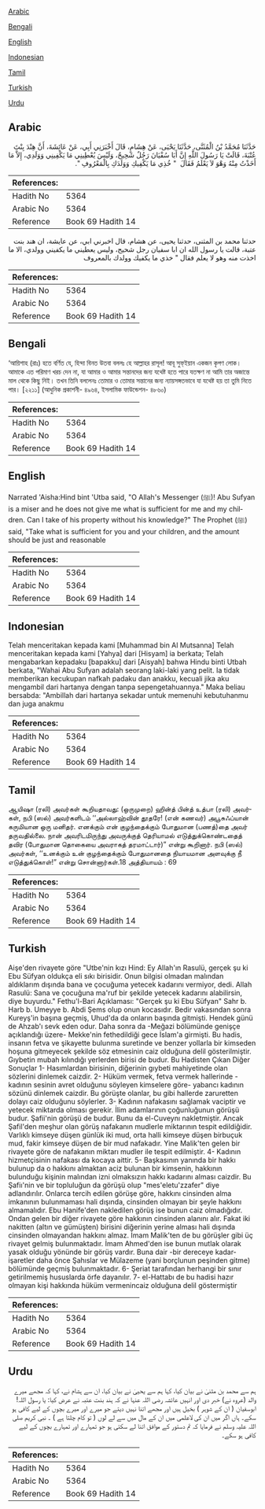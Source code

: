[Arabic](#arabic)

[Bengali](#bengali)

[English](#english)

[Indonesian](#indonesian)

[Tamil](#tamil)

[Turkish](#turkish)

[Urdu](#urdu)

## Arabic


<div dir="rtl" lang="ar" style={{fontSize:'larger',backgroundColor:'#f8f9fa',padding:20}}>
حَدَّثَنَا مُحَمَّدُ بْنُ الْمُثَنَّى، حَدَّثَنَا يَحْيَى، عَنْ هِشَامٍ، قَالَ أَخْبَرَنِي أَبِي، عَنْ عَائِشَةَ، أَنَّ هِنْدَ بِنْتَ عُتْبَةَ، قَالَتْ يَا رَسُولَ اللَّهِ إِنَّ أَبَا سُفْيَانَ رَجُلٌ شَحِيحٌ، وَلَيْسَ يُعْطِينِي مَا يَكْفِينِي وَوَلَدِي، إِلاَّ مَا أَخَذْتُ مِنْهُ وَهْوَ لاَ يَعْلَمُ فَقَالَ ‏ "‏ خُذِي مَا يَكْفِيكِ وَوَلَدَكِ بِالْمَعْرُوفِ ‏"‏‏.‏
</div>
<div style={{backgroundColor:'#f8f9fa',padding:20, marginBottom: 10}}><table> <thead> <tr> <th>References:</th> <th></th> </tr> </thead> <tbody><tr><td>Hadith No</td><td>5364</td></tr><tr><td>Arabic No</td><td>5364</td></tr><tr><td>Reference</td><td>Book 69 Hadith 14</td></tr></tbody></table></div>


<div dir="rtl" lang="ar" style={{fontSize:'larger',backgroundColor:'#f8f9fa',padding:20}}>
حدثنا محمد بن المثنى، حدثنا يحيى، عن هشام، قال اخبرني ابي، عن عايشة، ان هند بنت عتبة، قالت يا رسول الله ان ابا سفيان رجل شحيح، وليس يعطيني ما يكفيني وولدي، الا ما اخذت منه وهو لا يعلم فقال " خذي ما يكفيك وولدك بالمعروف
</div>
<div style={{backgroundColor:'#f8f9fa',padding:20, marginBottom: 10}}><table> <thead> <tr> <th>References:</th> <th></th> </tr> </thead> <tbody><tr><td>Hadith No</td><td>5364</td></tr><tr><td>Arabic No</td><td>5364</td></tr><tr><td>Reference</td><td>Book 69 Hadith 14</td></tr></tbody></table></div>

## Bengali


<div dir="ltr" lang="bn" style={{fontSize:'larger',backgroundColor:'#f8f9fa',padding:20}}>
‘আয়িশাহ (রাঃ) হতে বর্ণিত যে, হিন্দা বিনত উতবা বললঃ হে আল্লাহর রাসূল! আবূ সুফ্ইয়ান একজন কৃপণ লোক। আমাকে এত পরিমাণ খরচ দেন না, যা আমার ও আমার সন্তানদের জন্য যথেষ্ট হতে পারে যতক্ষণ না আমি তার অজান্তে মাল থেকে কিছু নিই। তখন তিনি বললেনঃ তোমার ও তোমার সন্তানের জন্য ন্যায়সঙ্গতভাবে যা যথেষ্ট হয় তা তুমি নিতে পার। [২২১১] (আধুনিক প্রকাশনী- ৪৯৬৪, ইসলামিক ফাউন্ডেশন- ৪৮৬০)
</div>
<div style={{backgroundColor:'#f8f9fa',padding:20, marginBottom: 10}}><table> <thead> <tr> <th>References:</th> <th></th> </tr> </thead> <tbody><tr><td>Hadith No</td><td>5364</td></tr><tr><td>Arabic No</td><td>5364</td></tr><tr><td>Reference</td><td>Book 69 Hadith 14</td></tr></tbody></table></div>

## English


<div dir="ltr" lang="en" style={{fontSize:'larger',backgroundColor:'#f8f9fa',padding:20}}>
Narrated 'Aisha:Hind bint 'Utba said, "O Allah's Messenger (ﷺ)! Abu Sufyan is a miser and he does not give me what is sufficient for me and my children. Can I take of his property without his knowledge?" The Prophet (ﷺ) said, "Take what is sufficient for you and your children, and the amount should be just and reasonable
</div>
<div style={{backgroundColor:'#f8f9fa',padding:20, marginBottom: 10}}><table> <thead> <tr> <th>References:</th> <th></th> </tr> </thead> <tbody><tr><td>Hadith No</td><td>5364</td></tr><tr><td>Arabic No</td><td>5364</td></tr><tr><td>Reference</td><td>Book 69 Hadith 14</td></tr></tbody></table></div>

## Indonesian


<div dir="ltr" lang="id" style={{fontSize:'larger',backgroundColor:'#f8f9fa',padding:20}}>
Telah menceritakan kepada kami [Muhammad bin Al Mutsanna] Telah menceritakan kepada kami [Yahya] dari [Hisyam] ia berkata; Telah mengabarkan kepadaku [bapakku] dari [Aisyah] bahwa Hindu binti Utbah berkata, "Wahai Abu Sufyan adalah seorang laki-laki yang pelit. Ia tidak memberikan kecukupan nafkah padaku dan anakku, kecuali jika aku mengambil dari hartanya dengan tanpa sepengetahuannya." Maka beliau bersabda: "Ambillah dari hartanya sekadar untuk memenuhi kebutuhanmu dan juga anakmu
</div>
<div style={{backgroundColor:'#f8f9fa',padding:20, marginBottom: 10}}><table> <thead> <tr> <th>References:</th> <th></th> </tr> </thead> <tbody><tr><td>Hadith No</td><td>5364</td></tr><tr><td>Arabic No</td><td>5364</td></tr><tr><td>Reference</td><td>Book 69 Hadith 14</td></tr></tbody></table></div>

## Tamil


<div dir="ltr" lang="ta" style={{fontSize:'larger',backgroundColor:'#f8f9fa',padding:20}}>
ஆயிஷா (ரலி) அவர்கள் கூறியதாவது: (ஒருமுறை) ஹின்த் பின்த் உத்பா (ரலி) அவர்கள், நபி (ஸல்) அவர்களிடம் ‘‘அல்லாஹ்வின் தூதரே! (என் கணவர்) அபூசுஃப்யான் கருமியான ஒரு மனிதர். எனக்கும் என் குழந்தைக்கும் போதுமான (பணத்)தை அவர் தருவதில்லை. நான் அவரிடமிருந்து அவருக்குத் தெரியாமல் எடுத்துக்கொண்டதைத் தவிர (போதுமான தொகையை அவராகத் தரமாட்டார்)” என்று கூறினார். நபி (ஸல்) அவர்கள், ‘‘உனக்கும் உன் குழந்தைக்கும் போதுமானதை நியாயமான அளவுக்கு நீ எடுத்துக்கொள்!” என்று சொன்னார்கள்.18 அத்தியாயம் : 69
</div>
<div style={{backgroundColor:'#f8f9fa',padding:20, marginBottom: 10}}><table> <thead> <tr> <th>References:</th> <th></th> </tr> </thead> <tbody><tr><td>Hadith No</td><td>5364</td></tr><tr><td>Arabic No</td><td>5364</td></tr><tr><td>Reference</td><td>Book 69 Hadith 14</td></tr></tbody></table></div>

## Turkish


<div dir="ltr" lang="tr" style={{fontSize:'larger',backgroundColor:'#f8f9fa',padding:20}}>
Aişe'den rivayete göre "Utbe'nin kızı Hind: Ey Allah'ın Rasulü, gerçek şu ki Ebu Süfyan oldukça eli sıkı birisidir. Onun bilgisi olmadan malından aldıklarım dışında bana ve çocuğuma yetecek kadarını vermiyor, dedi. Allah Rasulü: Sana ve çocuğuna ma'ruf bir şekilde yetecek kadarını alabilirsin, diye buyurdu." Fethu'l-Bari Açıklaması: "Gerçek şu ki Ebu Süfyan" Sahr b. Harb b. Umeyye b. Abdi Şems olup onun kocasıdır. Bedir vakasından sonra Kureyş'in başına geçmiş, Uhud'da da onların başında gitmişti. Hendek günü de Ahzab'ı sevk eden odur. Daha sonra da -Meğazi bölümünde genişçe açıklandığı üzere- Mekke'nin fethedildiği gece İslam'a girmişti. Bu hadis, insanın fetva ve şikayette bulunma suretinde ve benzer yollarla bir kimseden hoşuna gitmeyecek şekilde söz etmesinin caiz olduğuna delil gösterilmiştir. Gıybetin mubah kılındığı yerlerden birisi de budur. Bu Hadisten Çıkan Diğer Sonuçlar 1- Hasımlardan birisinin, diğerinin gıybeti mahiyetinde olan sözlerini dinlemek caizdir. 2- Hüküm vermek, fetva vermek hallerinde -kadının sesinin avret olduğunu söyleyen kimselere göre- yabancı kadının sözünü dinlemek caizdir. Bu görüşte olanlar, bu gibi hallerde zaruretten dolayı caiz olduğunu söylerler. 3- Kadının nafakasını sağlamak vaciptir ve yetecek miktarda olması gerekir. İlim adamlarının çoğunluğunun görüşü budur. Şafii'nin görüşü de budur. Bunu da el-Cuveynı nakletmiştir. Ancak Şafil'den meşhur olan görüş nafakanın mudlerle miktarının tespit edildiğidir. Varlıklı kimseye düşen günlük iki mud, orta halli kimseye düşen birbuçuk mud, fakir kimseye düşen de bir mud nafakadır. Yine Malik'ten gelen bir rivayete göre de nafakanın miktarı mudler ile tespit edilmiştir. 4- Kadının hizmetçisinin nafakası da kocaya aittir. 5- Başkasının yanında bir hakkı bulunup da o hakkını almaktan aciz bulunan bir kimsenin, hakkının bulunduğu kişinin malından izni olmaksızın hakkı kadarını alması caizdir. Bu Şafiı'nin ve bir topluluğun da görüşü olup "mes'eletu'zzafer" diye adlandırılır. Onlarca tercih edilen görüşe göre, hakkını cinsinden alma imkanının bulunmaması hali dışında, cinsinden olmayan bir şeyle hakkını almamalıdır. Ebu Hanife'den nakledilen görüş ise bunun caiz olmadığıdır. Ondan gelen bir diğer rivayete göre hakkının cinsinden alanını alır. Fakat iki nakitten (altın ve gümüşten) birisini diğerinin yerine alması hali dışında cinsinden olmayandan hakkını almaz. İmam Malik'ten de bu görüşler gibi üç rivayet gelmiş bulunmaktadır. İmam Ahmed'den ise bunun mutlak olarak yasak olduğu yönünde bir görüş vardır. Buna dair -bir dereceye kadar- işaretler daha önce Şahıslar ve Mülazeme (yani borçlunun peşinden gitme) bölümünde geçmiş bulunmaktadır. 6- Şeriat tarafından herhangi bir sınır getirilmemiş hususlarda örfe dayanılır. 7- el-Hattabı de bu hadisi hazır olmayan kişi hakkında hüküm vermenincaiz olduğuna delil göstermiştir
</div>
<div style={{backgroundColor:'#f8f9fa',padding:20, marginBottom: 10}}><table> <thead> <tr> <th>References:</th> <th></th> </tr> </thead> <tbody><tr><td>Hadith No</td><td>5364</td></tr><tr><td>Arabic No</td><td>5364</td></tr><tr><td>Reference</td><td>Book 69 Hadith 14</td></tr></tbody></table></div>

## Urdu


<div dir="rtl" lang="ur" style={{fontSize:'larger',backgroundColor:'#f8f9fa',padding:20}}>
ہم سے محمد بن مثنیٰ نے بیان کیا، کہا ہم سے یحییٰ نے بیان کیا، ان سے ہشام نے، کہا کہ مجھے میرے والد (عروہ نے) خبر دی اور انہیں عائشہ رضی اللہ عنہا نے کہ ہند بنت عتبہ نے عرض کیا: یا رسول اللہ! ابوسفیان ( ان کے شوہر ) بخیل ہیں اور مجھے اتنا نہیں دیتے جو میرے اور میرے بچوں کے لیے کافی ہو سکے۔ ہاں اگر میں ان کی لاعلمی میں ان کے مال میں سے لے لوں ( تو کام چلتا ہے ) ۔ نبی کریم صلی اللہ علیہ وسلم نے فرمایا کہ تم دستور کے موافق اتنا لے سکتی ہو جو تمہارے اور تمہارے بچوں کے لیے کافی ہو سکے۔
</div>
<div style={{backgroundColor:'#f8f9fa',padding:20, marginBottom: 10}}><table> <thead> <tr> <th>References:</th> <th></th> </tr> </thead> <tbody><tr><td>Hadith No</td><td>5364</td></tr><tr><td>Arabic No</td><td>5364</td></tr><tr><td>Reference</td><td>Book 69 Hadith 14</td></tr></tbody></table></div>